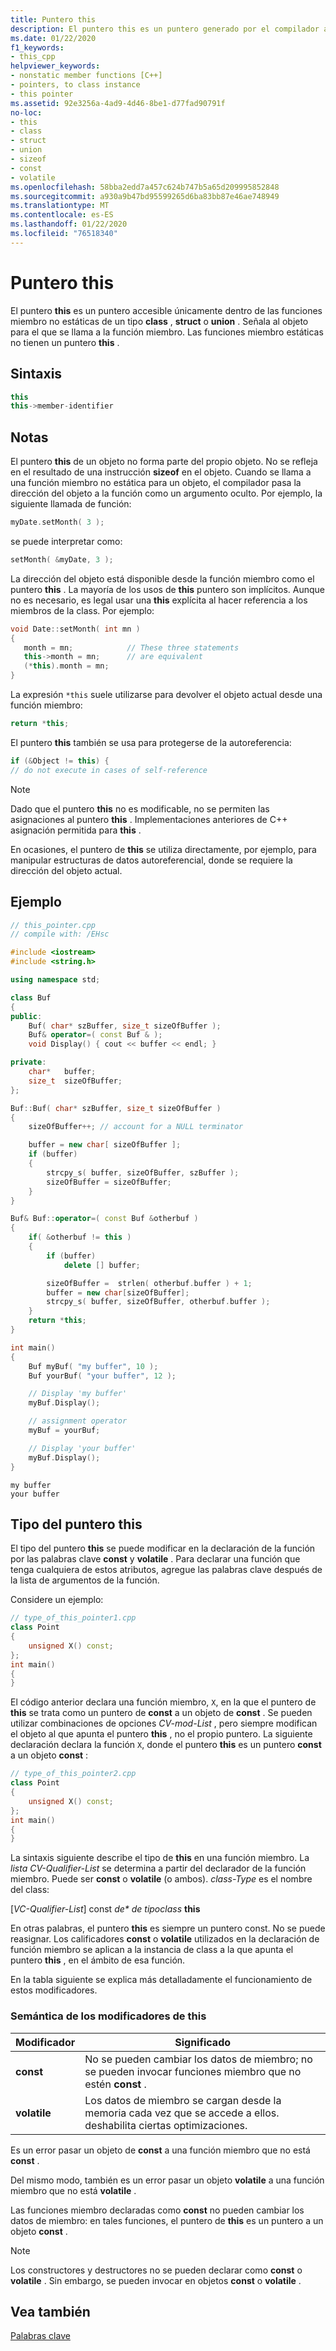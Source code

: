 ```yaml
---
title: Puntero this
description: El puntero this es un puntero generado por el compilador al objeto actual en funciones miembro no estáticas.
ms.date: 01/22/2020
f1_keywords:
- this_cpp
helpviewer_keywords:
- nonstatic member functions [C++]
- pointers, to class instance
- this pointer
ms.assetid: 92e3256a-4ad9-4d46-8be1-d77fad90791f
no-loc:
- this
- class
- struct
- union
- sizeof
- const
- volatile
ms.openlocfilehash: 58bba2edd7a457c624b747b5a65d209995852848
ms.sourcegitcommit: a930a9b47bd95599265d6ba83bb87e46ae748949
ms.translationtype: MT
ms.contentlocale: es-ES
ms.lasthandoff: 01/22/2020
ms.locfileid: "76518340"
---
```

# <a name="opno-locthis-pointer"></a>Puntero this

El puntero **this** es un puntero accesible únicamente dentro de las funciones miembro no estáticas de un tipo **class** , **struct** o **union** . Señala al objeto para el que se llama a la función miembro. Las funciones miembro estáticas no tienen un puntero **this** .

## <a name="syntax"></a>Sintaxis

```cpp
this
this->member-identifier
```

## <a name="remarks"></a>Notas

El puntero **this** de un objeto no forma parte del propio objeto. No se refleja en el resultado de una instrucción **sizeof** en el objeto. Cuando se llama a una función miembro no estática para un objeto, el compilador pasa la dirección del objeto a la función como un argumento oculto. Por ejemplo, la siguiente llamada de función:

```cpp
myDate.setMonth( 3 );
```

se puede interpretar como:

```cpp
setMonth( &myDate, 3 );
```

La dirección del objeto está disponible desde la función miembro como el puntero **this** . La mayoría de los usos de **this** puntero son implícitos. Aunque no es necesario, es legal usar una **this** explícita al hacer referencia a los miembros de la class. Por ejemplo:

```cpp
void Date::setMonth( int mn )
{
   month = mn;            // These three statements
   this->month = mn;      // are equivalent
   (*this).month = mn;
}
```

La expresión `*this` suele utilizarse para devolver el objeto actual desde una función miembro:

```cpp
return *this;
```

El puntero **this** también se usa para protegerse de la autoreferencia:

```cpp
if (&Object != this) {
// do not execute in cases of self-reference
```

> [!NOTE]
> Dado que el puntero **this** no es modificable, no se permiten las asignaciones al puntero **this** . Implementaciones anteriores de C++ asignación permitida para **this** .

En ocasiones, el puntero de **this** se utiliza directamente, por ejemplo, para manipular estructuras de datos autoreferencial, donde se requiere la dirección del objeto actual.

## <a name="example"></a>Ejemplo

```cpp
// this_pointer.cpp
// compile with: /EHsc

#include <iostream>
#include <string.h>

using namespace std;

class Buf
{
public:
    Buf( char* szBuffer, size_t sizeOfBuffer );
    Buf& operator=( const Buf & );
    void Display() { cout << buffer << endl; }

private:
    char*   buffer;
    size_t  sizeOfBuffer;
};

Buf::Buf( char* szBuffer, size_t sizeOfBuffer )
{
    sizeOfBuffer++; // account for a NULL terminator

    buffer = new char[ sizeOfBuffer ];
    if (buffer)
    {
        strcpy_s( buffer, sizeOfBuffer, szBuffer );
        sizeOfBuffer = sizeOfBuffer;
    }
}

Buf& Buf::operator=( const Buf &otherbuf )
{
    if( &otherbuf != this )
    {
        if (buffer)
            delete [] buffer;

        sizeOfBuffer =  strlen( otherbuf.buffer ) + 1;
        buffer = new char[sizeOfBuffer];
        strcpy_s( buffer, sizeOfBuffer, otherbuf.buffer );
    }
    return *this;
}

int main()
{
    Buf myBuf( "my buffer", 10 );
    Buf yourBuf( "your buffer", 12 );

    // Display 'my buffer'
    myBuf.Display();

    // assignment operator
    myBuf = yourBuf;

    // Display 'your buffer'
    myBuf.Display();
}
```

```Output
my buffer
your buffer
```

## <a name="type-of-the-opno-locthis-pointer"></a>Tipo del puntero this

El tipo del puntero **this** se puede modificar en la declaración de la función por las palabras clave **const** y **volatile** . Para declarar una función que tenga cualquiera de estos atributos, agregue las palabras clave después de la lista de argumentos de la función.

Considere un ejemplo:

```cpp
// type_of_this_pointer1.cpp
class Point
{
    unsigned X() const;
};
int main()
{
}
```

El código anterior declara una función miembro, `X`, en la que el puntero de **this** se trata como un puntero de **const** a un objeto de **const** . Se pueden utilizar combinaciones de opciones *CV-mod-List* , pero siempre modifican el objeto al que apunta el puntero **this** , no el propio puntero. La siguiente declaración declara la función `X`, donde el puntero **this** es un puntero **const** a un objeto **const** :

```cpp
// type_of_this_pointer2.cpp
class Point
{
    unsigned X() const;
};
int main()
{
}
```

La sintaxis siguiente describe el tipo de **this** en una función miembro. La *lista CV-Qualifier-List* se determina a partir del declarador de la función miembro. Puede ser **const** o **volatile** (o ambos). *class-Type* es el nombre del class:

[*VC-Qualifier-List*] const *de\* de tipoclass* **this**

En otras palabras, el puntero **this** es siempre un puntero const. No se puede reasignar.  Los calificadores **const** o **volatile** utilizados en la declaración de función miembro se aplican a la instancia de class a la que apunta el puntero **this** , en el ámbito de esa función.

En la tabla siguiente se explica más detalladamente el funcionamiento de estos modificadores.

### <a name="semantics-of-opno-locthis-modifiers"></a>Semántica de los modificadores de this

|Modificador|Significado|
|--------------|-------------|
|**const**|No se pueden cambiar los datos de miembro; no se pueden invocar funciones miembro que no estén **const** .|
|**volatile**|Los datos de miembro se cargan desde la memoria cada vez que se accede a ellos. deshabilita ciertas optimizaciones.|

Es un error pasar un objeto de **const** a una función miembro que no está **const** .

Del mismo modo, también es un error pasar un objeto **volatile** a una función miembro que no está **volatile** .

Las funciones miembro declaradas como **const** no pueden cambiar los datos de miembro: en tales funciones, el puntero de **this** es un puntero a un objeto **const** .

> [!NOTE]
> Los constructores y destructores no se pueden declarar como **const** o **volatile** . Sin embargo, se pueden invocar en objetos **const** o **volatile** .

## <a name="see-also"></a>Vea también

[Palabras clave](../cpp/keywords-cpp.md)
